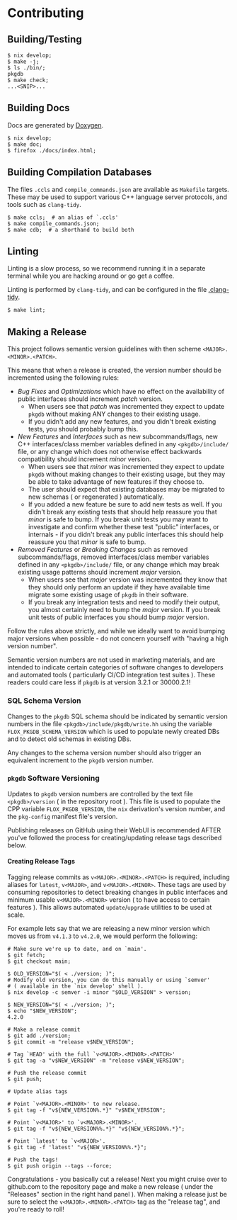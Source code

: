 # Contributing

## Building/Testing

``` shell
$ nix develop;
$ make -j;
$ ls ./bin/;
pkgdb
$ make check;
...<SNIP>...
```


## Building Docs

Docs are generated by [Doxygen](https://www.doxygen.nl/).

```shell
$ nix develop;
$ make doc;
$ firefox ./docs/index.html;
```


## Building Compilation Databases

The files `.ccls` and `compile_commands.json` are available as
`Makefile` targets.
These may be used to support various C++ language server protocols, and tools
such as `clang-tidy`.

```shell
$ make ccls;  # an alias of `.ccls'
$ make compile_commands.json;
$ make cdb;  # a shorthand to build both
```


## Linting

Linting is a slow process, so we recommend running it in a separate terminal
while you are hacking around or go get a coffee.

Linting is performed by `clang-tidy`, and can be configured in the
file [.clang-tidy](./.clang-tidy).

```shell
$ make lint;
```


## Making a Release

This project follows semantic version guidelines with then
scheme `<MAJOR>.<MINOR>.<PATCH>`.

This means that when a release is created, the version number should be
incremented using the following rules:

- _Bug Fixes_ and _Optimizations_ which have no effect on the availability of
  public interfaces should increment _patch_ version.
  + When users see that _patch_ was incremented they expect to update `pkgdb`
    without making ANY changes to their existing usage.
  + If you didn't add any new features, and you didn't break existing tests,
    you should probably bump this.
- _New Features_ and _Interfaces_ such as new subcommands/flags, new C++
  interfaces/class member variables defined in any `<pkgdb>/include/` file, or
  any change which does not otherwise effect backwards compatibility should
  increment _minor_ version.
  + When users see that _minor_ was incremented they expect to update `pkgdb`
    without making changes to their existing usage, but they may be able to take
    advantage of new features if they choose to.
  + The user should expect that existing databases may be migrated to new
    schemas ( or regenerated ) automatically.
  + If you added a new feature be sure to add new tests as well.
    If you didn't break any existing tests that should help reassure you that
    _minor_ is safe to bump.
    If you break unit tests you may want to investigate and confirm whether
    these test "public" interfaces, or internals - if you didn't break any
    public interfaces this should help reassure you that _minor_ is safe
    to bump.
- _Removed Features_ or _Breaking Changes_ such as removed subcommands/flags,
  removed interfaces/class member variables defined in any `<pkgdb>/include/`
  file, or any change which may break existing usage patterns should increment
  _major_ version.
  + When users see that _major_ version was incremented they know that they
    should only perform an update if they have available time migrate some
    existing usage of `pkgdb` in their software.
  + If you break any integration tests and need to modify their output, you
    almost certainly need to bump the _major_ version.
    If you break unit tests of public interfaces you should bump
    _major_ version.
    
Follow the rules above strictly, and while we ideally want to avoid bumping
major versions when possible - do not concern yourself with
"having a high version number".

Semantic version numbers are not used in marketing materials, and are intended
to indicate certain categories of software changes to developers and automated
tools ( particularly CI/CD integration test suites ).
These readers could care less if `pkgdb` is at version 3.2.1 or 30000.2.1!


### SQL Schema Version
Changes to the `pkgdb` SQL schema should be indicated by semantic version
numbers in the file `<pkgdb>/include/pkgdb/write.hh` using the variable
`FLOX_PKGDB_SCHEMA_VERSION` which is used to populate newly created DBs and to
detect old schemas in existing DBs.

Any changes to the schema version number should also trigger an equivalent
increment to the `pkgdb` version number.


### `pkgdb` Software Versioning
Updates to `pkgdb` version numbers are controlled by the text file
`<pkgdb>/version` ( in the repository root ).
This file is used to populate the CPP variable `FLOX_PKGDB_VERSION`, the `nix`
derivation's version number, and the `pkg-config` manifest file's version.

Publishing releases on GitHub using their WebUI is recommended AFTER you've
followed the process for creating/updating release tags described below.

#### Creating Release Tags

Tagging release commits as `v<MAJOR>.<MINOR>.<PATCH>` is required, including
aliases for `latest`, `v<MAJOR>`, and `v<MAJOR>.<MINOR>`.
These tags are used by consuming repositories to detect breaking changes in
public interfaces and minimum usable `v<MAJOR>.<MINOR>` version
( to have access to certain features ).
This allows automated `update`/`upgrade` utilities to be used at scale.


For example lets say that we are releasing a new minor version which moves us
from `v4.1.3` to `v4.2.0`, we would perform the following:
```shell
# Make sure we're up to date, and on `main'.
$ git fetch;
$ git checkout main;

$ OLD_VERSION="$( < ./version; )";
# Modify old version, you can do this manually or using `semver'
# ( available in the `nix develop' shell ).
$ nix develop -c semver -i minor "$OLD_VERSION" > version;

$ NEW_VERSION="$( < ./version; )";
$ echo "$NEW_VERSION";
4.2.0

# Make a release commit
$ git add ./version;
$ git commit -m "release v$NEW_VERSION";

# Tag `HEAD' with the full `v<MAJOR>.<MINOR>.<PATCH>'
$ git tag -a "v$NEW_VERSION" -m "release v$NEW_VERSION";

# Push the release commit
$ git push;

# Update alias tags

# Point `v<MAJOR>.<MINOR>' to new release.
$ git tag -f "v${NEW_VERSION%.*}" "v$NEW_VERSION";

# Point `v<MAJOR>' to `v<MAJOR>.<MINOR>'.
$ git tag -f "v${NEW_VERSION%%.*}" "v${NEW_VERSION%.*}";

# Point `latest' to `v<MAJOR>'.
$ git tag -f 'latest' "v${NEW_VERSION%%.*}";

# Push the tags!
$ git push origin --tags --force;
```

Congratulations - you basically cut a release!
Next you might cruise over to github.com to the repository page and make a new
release ( under the "Releases" section in the right hand panel ).
When making a release just be sure to select the `v<MAJOR>.<MINOR>.<PATCH>` tag
as the "release tag", and you're ready to roll!
